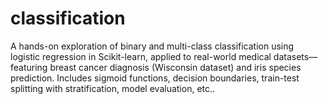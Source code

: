 # classification
A hands-on exploration of binary and multi-class classification using logistic regression in Scikit-learn, applied to real-world medical datasets—featuring breast cancer diagnosis (Wisconsin dataset) and iris species prediction. Includes sigmoid functions, decision boundaries, train-test splitting with stratification, model evaluation, etc..
